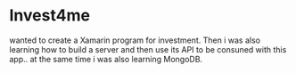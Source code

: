 # Invest4me
wanted to create a Xamarin program for investment. Then i was also learning how to build a server and then use its API to be consuned with this app.. at the same time i was also learning MongoDB.
